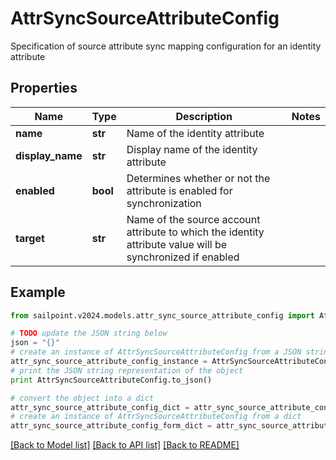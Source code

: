 # AttrSyncSourceAttributeConfig

Specification of source attribute sync mapping configuration for an identity attribute

## Properties

Name | Type | Description | Notes
------------ | ------------- | ------------- | -------------
**name** | **str** | Name of the identity attribute | 
**display_name** | **str** | Display name of the identity attribute | 
**enabled** | **bool** | Determines whether or not the attribute is enabled for synchronization | 
**target** | **str** | Name of the source account attribute to which the identity attribute value will be synchronized if enabled | 

## Example

```python
from sailpoint.v2024.models.attr_sync_source_attribute_config import AttrSyncSourceAttributeConfig

# TODO update the JSON string below
json = "{}"
# create an instance of AttrSyncSourceAttributeConfig from a JSON string
attr_sync_source_attribute_config_instance = AttrSyncSourceAttributeConfig.from_json(json)
# print the JSON string representation of the object
print AttrSyncSourceAttributeConfig.to_json()

# convert the object into a dict
attr_sync_source_attribute_config_dict = attr_sync_source_attribute_config_instance.to_dict()
# create an instance of AttrSyncSourceAttributeConfig from a dict
attr_sync_source_attribute_config_form_dict = attr_sync_source_attribute_config.from_dict(attr_sync_source_attribute_config_dict)
```
[[Back to Model list]](../README.md#documentation-for-models) [[Back to API list]](../README.md#documentation-for-api-endpoints) [[Back to README]](../README.md)


